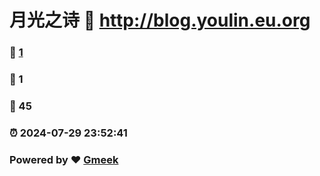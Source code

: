 # 月光之诗 :link: http://blog.youlin.eu.org 
### :page_facing_up: [1](http://blog.youlin.eu.org/tag.html) 
### :speech_balloon: 1 
### :hibiscus: 45 
### :alarm_clock: 2024-07-29 23:52:41 
### Powered by :heart: [Gmeek](https://github.com/Meekdai/Gmeek)
